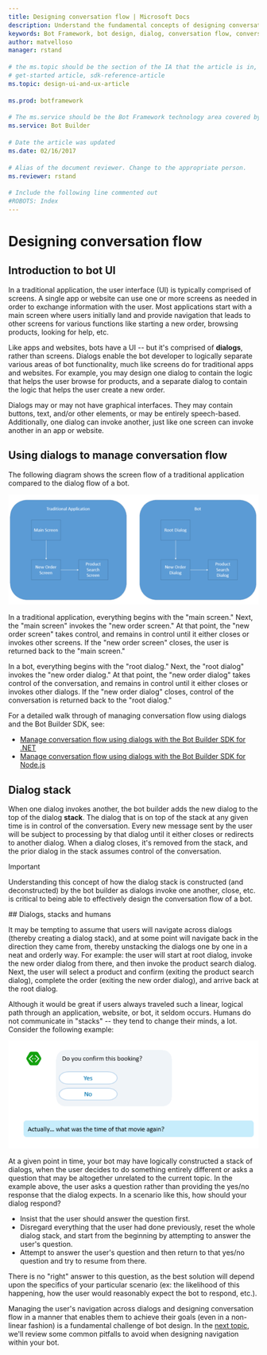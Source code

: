 ```yaml
---
title: Designing conversation flow | Microsoft Docs
description: Understand the fundamental concepts of designing conversation flow by using dialogs in the Microsoft Bot Framework.
keywords: Bot Framework, bot design, dialog, conversation flow, conversation
author: matvelloso
manager: rstand

# the ms.topic should be the section of the IA that the article is in, with the suffix -article. Some examples:
# get-started article, sdk-reference-article
ms.topic: design-ui-and-ux-article

ms.prod: botframework

# The ms.service should be the Bot Framework technology area covered by the article, e.g., Bot Builder, LUIS, Azure Bot Service
ms.service: Bot Builder

# Date the article was updated
ms.date: 02/16/2017

# Alias of the document reviewer. Change to the appropriate person.
ms.reviewer: rstand

# Include the following line commented out
#ROBOTS: Index
---
```

# Designing conversation flow

## Introduction to bot UI

In a traditional application, the user interface (UI) is typically comprised of screens. 
A single app or website can use one or more screens as needed in order to exchange information with the user. 
Most applications start with a main screen where users initially land and provide navigation that leads to other screens for various functions like starting a new order, browsing products, looking for help, etc.

Like apps and websites, bots have a UI -- but it's comprised of **dialogs**, rather than screens. 
Dialogs enable the bot developer to logically separate various areas of bot functionality, much like screens do for traditional apps and websites. 
For example, you may design one dialog to contain the logic that helps the user browse for products, and a separate dialog to contain the logic that helps the user create a new order. 

Dialogs may or may not have graphical interfaces. 
They may contain buttons, text, and/or other elements, or may be entirely speech-based. 
Additionally, one dialog can invoke another, just like one screen can invoke another in an app or website.

## Using dialogs to manage conversation flow

The following diagram shows the screen flow of a traditional application compared to the dialog flow of a bot. 

![bot](media/designing-bots/core/dialogs-screens.png)

In a traditional application, everything begins with the "main screen." 
Next, the "main screen" invokes the "new order screen." 
At that point, the "new order screen" takes control, and remains in control until it either closes or invokes other screens. 
If the "new order screen" closes, the user is returned back to the "main screen."

In a bot, everything begins with the "root dialog." 
Next, the "root dialog" invokes the "new order dialog." 
At that point, the "new order dialog" takes control of the conversation, and remains in control until it either closes or invokes other dialogs. 
If the "new order dialog" closes, control of the conversation is returned back to the "root dialog." 

For a detailed walk through of managing conversation flow using dialogs and the Bot Builder SDK, see:

- [Manage conversation flow using dialogs with the Bot Builder SDK for .NET](bot-framework-dotnet-howto-manage-conversation-flow.md)
- [Manage conversation flow using dialogs with the Bot Builder SDK for Node.js](bot-framework-nodejs-howto-manage-conversation-flow.md)

## Dialog stack

When one dialog invokes another, the bot builder adds the new dialog to the top of the dialog **stack**. 
The dialog that is on top of the stack at any given time is in control of the conversation. 
Every new message sent by the user will be subject to processing by that dialog until it either closes or redirects to another dialog. 
When a dialog closes, it's removed from the stack, and the prior dialog in the stack assumes control of the conversation. 

> [!IMPORTANT]
> Understanding this concept of how the dialog stack is constructed (and deconstructed) 
> by the bot builder as dialogs invoke one another, close, etc. 
> is critical to being able to effectively design the conversation flow of a bot. 

##<a id="dialogs-stacks-and-humans"></a> Dialogs, stacks and humans

It may be tempting to assume that users will navigate across dialogs (thereby creating a dialog stack), 
and at some point will navigate back in the direction they came from, thereby unstacking the dialogs one by one in a neat and orderly way. 
For example: the user will start at root dialog, invoke the new order dialog from there, and then invoke the product search dialog. 
Next, the user will select a product and confirm (exiting the product search dialog), complete the order (exiting the new order dialog), and arrive back at the root dialog. 

Although it would be great if users always traveled such a linear, logical path through an application, website, or bot, it seldom occurs. 
Humans do not communicate in "stacks" -- they tend to change their minds, a lot. 
Consider the following example: 

![bot](media/designing-bots/core/stack-issue.png)

At a given point in time, your bot may have logically constructed a stack of dialogs, 
when the user decides to do something entirely different or asks a question that may be altogether unrelated to the current topic. 
In the example above, the user asks a question rather than providing the yes/no response that the dialog expects. 
In a scenario like this, how should your dialog respond?

- Insist that the user should answer the question first. 
- Disregard everything that the user had done previously, reset the whole dialog stack, and start from the beginning by attempting to answer the user's question. 
- Attempt to answer the user's question and then return to that yes/no question and try to resume from there. 

There is no "right" answer to this question, as
the best solution will depend upon the specifics of your particular scenario 
(ex: the likelihood of this happening, how the user would reasonably expect the bot to respond, etc.). 

Managing the user's navigation across dialogs and designing conversation flow in a manner that enables 
them to achieve their goals (even in a non-linear fashion) 
is a fundamental challenge of bot design. 
In the [next topic](bot-framework-design-core-navigation.md), we'll 
review some common pitfalls to avoid when designing navigation within your bot. 
